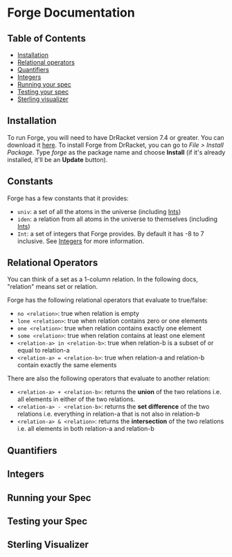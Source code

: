 # Forge Documentation

## Table of Contents
 - [Installation](#installation)
 - [Relational operators](#relational-operators)
 - [Quantifiers](#quantifiers)
 - [Integers](#integers)
 - [Running your spec](#running-your-spec)
 - [Testing your spec](#testing-your-spec)
 - [Sterling visualizer](#sterling-visualizer)


## Installation
To run Forge, you will need to have DrRacket version 7.4 or greater. You can download it [here](https://download.racket-lang.org/). To install Forge from DrRacket, you can go to _File > Install Package_. Type _forge_ as the package name and choose **Install** (if it's already installed, it'll be an **Update** button).

## Constants
Forge has a few constants that it provides:
 - `univ`: a set of all the atoms in the universe (including [Ints](#integers))
 - `iden`: a relation from all atoms in the universe to themselves (including [Ints](#integers))
 - `Int`: a set of integers that Forge provides. By default it has -8 to 7 inclusive. See [Integers](#integers) for more information.

## Relational Operators
You can think of a set as a 1-column relation. In the following docs, "relation" means set or relation.

Forge has the following relational operators that evaluate to true/false:
 - `no <relation>`: true when relation is empty 
 - `lone <relation>`: true when relation contains zero or one elements
 - `one <relation>`: true when relation contains exactly one element
 - `some <relation>`: true when relation contains at least one element
 - `<relation-a> in <relation-b>`: true when relation-b is a subset of or equal to relation-a
 - `<relation-a> = <relation-b>`: true when relation-a and relation-b contain exactly the same elements
 
There are also the following operators that evaluate to another relation:
 - `<relation-a> + <relation-b>`: returns the **union** of the two relations i.e. all elements in either of the two relations.
 - `<relation-a> - <relation-b>`: returns the **set difference** of the two relations i.e. everything in relation-a that is not also in relation-b
 - `<relation-a> & <relation>`: returns the **intersection** of the two relations i.e. all elements in both relation-a and relation-b

## Quantifiers


## Integers


## Running your Spec


## Testing your Spec


## Sterling Visualizer
